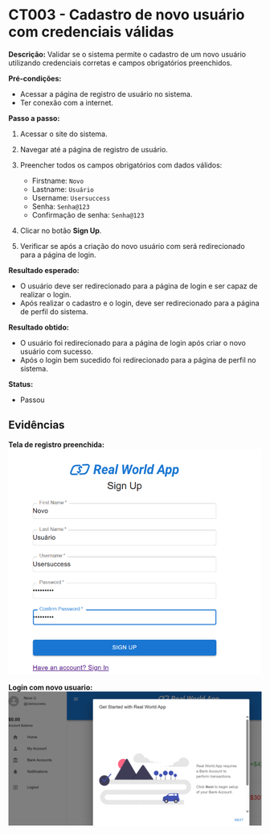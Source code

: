 # CT003 - Cadastro de novo usuário com credenciais válidas

**Descrição:**
Validar se o sistema permite o cadastro de um novo usuário utilizando credenciais corretas e campos obrigatórios preenchidos.

**Pré-condições:**
- Acessar a página de registro de usuário no sistema.
- Ter conexão com a internet.

**Passo a passo:**
1. Acessar o site do sistema.
2. Navegar até a página de registro de usuário.
3. Preencher todos os campos obrigatórios com dados válidos:
   - Firstname: `Novo`
   - Lastname: `Usuário`
   - Username: `Usersuccess`
   - Senha: `Senha@123`
   - Confirmação de senha: `Senha@123`
4. Clicar no botão **Sign Up**.

5. Verificar se após a criação do novo usuário com será redirecionado para a página de login.


**Resultado esperado:**
- O usuário deve ser redirecionado para a página de login e ser capaz de realizar o login.
- Após realizar o cadastro e o login, deve ser redirecionado para a página de perfil do sistema. 

**Resultado obtido:**
- O usuário foi redirecionado para a página de login após criar o novo usuário com sucesso.
- Após o login bem sucedido foi redirecionado para a página de perfil no sistema.

**Status:**
- Passou

## Evidências
**Tela de registro preenchida:**
![Tela de registro preenchida](./Imagens/cadastro-sucesso.png)

 **Login com novo usuario:**
![Mensagem de sucesso](./Imagens/novo-login.png)
